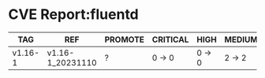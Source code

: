 # CVE Report:fluentd
|   TAG   |       REF        | PROMOTE | CRITICAL |  HIGH  | MEDIUM |  LOW   | UNKNOWN |
|---------|------------------|---------|----------|--------|--------|--------|---------|
| v1.16-1 | v1.16-1_20231110 | ?       | 0 -> 0   | 0 -> 0 | 2 -> 2 | 0 -> 0 | 0 -> 0  |
